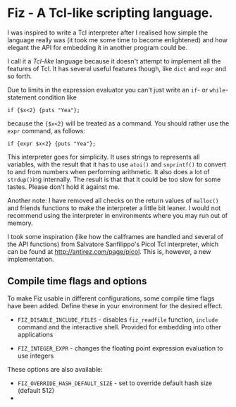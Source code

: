 # Fiz - A Tcl-like scripting language.

I was inspired to write a Tcl interpreter after I realised how simple
the language really was (it took me some time to become enlightened)
and how elegant the API for embedding it in another program could be.

I call it a _Tcl-like_ language because it doesn't attempt to implement all the
features of Tcl. It has several useful features though, like `dict` and `expr`
and so forth.

Due to limits in the expression evaluator you can't just write an
`if`- or `while`-statement condition like

    if {$x<2} {puts "Yea"};

because the `{$x<2}` will be treated as a command. You should rather use 
the `expr` command, as follows:

    if {expr $x<2} {puts "Yea"};

This interpreter goes for simplicity. It uses strings to represents all
variables, with the result that it has to use `atoi()` and `snprintf()` to
convert to and from numbers when performing arithmetic. It also does a 
lot of `strdup()`ing internally. The result is that that it could be too
slow for some tastes. Please don't hold it against me.

Another note: I have removed all checks on the return values of `malloc()` and 
friends functions to make the interpreter a little bit leaner. I would not 
recommend using the interpreter in environments where you may run out of memory.

I took some inspiration (like how the callframes are handled and several of the 
API functions) from Salvatore Sanfilippo's Picol Tcl interpreter, which can be 
found at http://antirez.com/page/picol. This is, however, a new implementation.


## Compile time flags and options

To make Fiz usable in different configurations, some compile time flags have
been added. Define these in your environment for the desired effect.

* `FIZ_DISABLE_INCLUDE_FILES` - disables `fiz_readfile` function, `include`
  command and the interactive shell. Provided for embedding into other 
  applications

* `FIZ_INTEGER_EXPR` - changes the floating point expression evaluation
  to use integers

These options are also available:

* `FIZ_OVERRIDE_HASH_DEFAULT_SIZE` - set to override default hash size (default 512)
* 